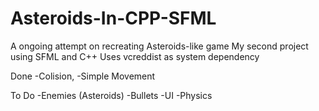 # Asteroids-In-CPP-SFML
A ongoing attempt on recreating Asteroids-like game
My second project using SFML and C++
Uses vcreddist as system dependency

Done
-Colision, 
-Simple Movement

To Do
-Enemies (Asteroids)
-Bullets
-UI
-Physics


